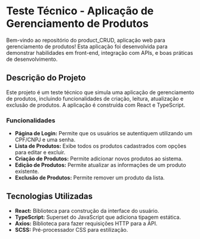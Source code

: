 # Teste Técnico - Aplicação de Gerenciamento de Produtos

Bem-vindo ao repositório do product_CRUD, aplicação web para gerenciamento de produtos! Esta aplicação foi desenvolvida para demonstrar habilidades em front-end, integração com APIs, e boas práticas de desenvolvimento.

## Descrição do Projeto

Este projeto é um teste técnico que simula uma aplicação de gerenciamento de produtos, incluindo funcionalidades de criação, leitura, atualização e exclusão de produtos. A aplicação é construída com React e TypeScript.

### Funcionalidades

- **Página de Login:** Permite que os usuários se autentiquem utilizando um CPF/CNPJ e uma senha.
- **Lista de Produtos:** Exibe todos os produtos cadastrados com opções para editar e excluir.
- **Criação de Produtos:** Permite adicionar novos produtos ao sistema.
- **Edição de Produtos:** Permite atualizar as informações de um produto existente.
- **Exclusão de Produtos:** Permite remover um produto da lista.

## Tecnologias Utilizadas

- **React:** Biblioteca para construção da interface do usuário.
- **TypeScript:** Superset do JavaScript que adiciona tipagem estática.
- **Axios:** Biblioteca para fazer requisições HTTP para a API.
- **SCSS:** Pré-processador CSS para estilização.
